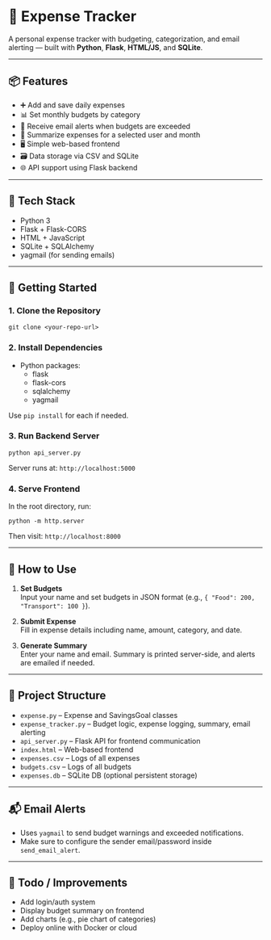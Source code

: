 # 💸 Expense Tracker

A personal expense tracker with budgeting, categorization, and email alerting — built with **Python**, **Flask**, **HTML/JS**, and **SQLite**.

---

## 📦 Features

- ➕ Add and save daily expenses
- 📊 Set monthly budgets by category
- 📧 Receive email alerts when budgets are exceeded
- 🔎 Summarize expenses for a selected user and month
- 🖥️ Simple web-based frontend
- 🗃️ Data storage via CSV and SQLite
- 🌐 API support using Flask backend

---

## 🔧 Tech Stack

- Python 3
- Flask + Flask-CORS
- HTML + JavaScript
- SQLite + SQLAlchemy
- yagmail (for sending emails)

---

## 🚀 Getting Started

### 1. Clone the Repository

`git clone <your-repo-url>`

### 2. Install Dependencies

- Python packages:
  - flask
  - flask-cors
  - sqlalchemy
  - yagmail

Use `pip install` for each if needed.

### 3. Run Backend Server

`python api_server.py`

Server runs at: `http://localhost:5000`

### 4. Serve Frontend

In the root directory, run:

`python -m http.server`

Then visit: `http://localhost:8000`

---

## 🧪 How to Use

1. **Set Budgets**  
   Input your name and set budgets in JSON format (e.g., `{ "Food": 200, "Transport": 100 }`).

2. **Submit Expense**  
   Fill in expense details including name, amount, category, and date.

3. **Generate Summary**  
   Enter your name and email. Summary is printed server-side, and alerts are emailed if needed.

---

## 📁 Project Structure

- `expense.py` – Expense and SavingsGoal classes
- `expense_tracker.py` – Budget logic, expense logging, summary, email alerting
- `api_server.py` – Flask API for frontend communication
- `index.html` – Web-based frontend
- `expenses.csv` – Logs of all expenses
- `budgets.csv` – Logs of all budgets
- `expenses.db` – SQLite DB (optional persistent storage)

---

## 📬 Email Alerts

- Uses `yagmail` to send budget warnings and exceeded notifications.
- Make sure to configure the sender email/password inside `send_email_alert`.

---

## 🧠 Todo / Improvements

- Add login/auth system
- Display budget summary on frontend
- Add charts (e.g., pie chart of categories)
- Deploy online with Docker or cloud
